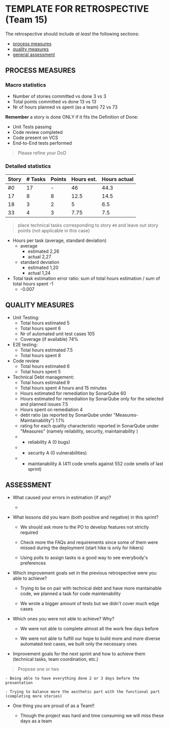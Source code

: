 TEMPLATE FOR RETROSPECTIVE (Team 15)
=====================================

The retrospective should include _at least_ the following
sections:

- [process measures](#process-measures)
- [quality measures](#quality-measures)
- [general assessment](#assessment)

## PROCESS MEASURES 

### Macro statistics

- Number of stories committed vs done 3 vs 3 
- Total points committed vs done 13 vs 13
- Nr of hours planned vs spent (as a team) 72 vs 73

**Remember**  a story is done ONLY if it fits the Definition of Done:
 
- Unit Tests passing
- Code review completed
- Code present on VCS
- End-to-End tests performed

> Please refine your DoD 

### Detailed statistics

| Story  | # Tasks | Points | Hours est. | Hours actual |
|--------|---------|--------|------------|--------------|
| _#0_   | 17      |    -   |  46        |    44.3      |
| 17     | 8       | 8      |  12.5      |    14.5      |
| 18     | 3       | 2      |  5         |    6.5       |
| 33     | 4       | 3      |  7.75      |    7.5       |
   

> place technical tasks corresponding to story `#0` and leave out story points (not applicable in this case)

- Hours per task (average, standard deviation)
    - average
        - estimated 2,26
        - actual 2,27
    - standard deviation 
        - estimated 1,20
        - actual 1,24
- Total task estimation error ratio: sum of total hours estimation / sum of total hours spent -1
    - -0.007
    

  
## QUALITY MEASURES 

- Unit Testing:
  - Total hours estimated 5
  - Total hours spent 6
  - Nr of automated unit test cases 105
  - Coverage (if available) 74%
- E2E testing:
  - Total hours estimated 7.5
  - Total hours spent 8
- Code review 
  - Total hours estimated 6
  - Total hours spent 5
- Technical Debt management:
  - Total hours estimated 9
  - Total hours spent 4 hours and 15 minutes
  - Hours estimated for remediation by SonarQube 60
  - Hours estimated for remediation by SonarQube only for the selected and planned issues 7.5
  - Hours spent on remediation 4
  - debt ratio (as reported by SonarQube under "Measures-Maintainability") 1.1%
  - rating for each quality characteristic reported in SonarQube under "Measures" (namely reliability, security, maintainability )
  - - reliability A (0 bugs)
  - - security A (0 vulnerabilities)
  - - maintanability  A (411 code smells against 552 code smells of last sprint)
  


## ASSESSMENT

- What caused your errors in estimation (if any)?

    - 

- What lessons did you learn (both positive and negative) in this sprint?

    - We should ask more to the PO to develop features not strictly required

    - Check more the FAQs and requirements since some of them were missed during the deployment (start hike is only for hikers)

    - Using polls to assign tasks is a good way to see everybody's preferences 

- Which improvement goals set in the previous retrospective were you able to achieve? 

    - Trying to be on pair with technical debt and have more mantainable code, we planned a task for code maintenability

    - We wrote a bigger amount of tests but we didn't cover much edge cases

- Which ones you were not able to achieve? Why?

    - We were not able to complete almost all the work few days before 
    
    - We were not able to fulfill our hope to build more and more diverse automated test cases, we built only the necessary ones

- Improvement goals for the next sprint and how to achieve them (technical tasks, team coordination, etc.)

> Propose one or two

    - Being able to have everything done 2 or 3 days before the presentation

    - Trying to balance more the aesthetic part with the functional part (completing more stories)

- One thing you are proud of as a Team!!

    - Though the project was hard and time consuming we will miss these days as a team 